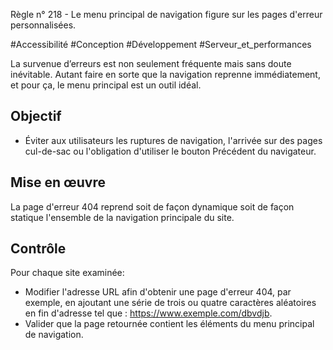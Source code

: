 
Règle n° 218  - Le menu principal de navigation figure sur les pages d'erreur personnalisées.

#Accessibilité #Conception #Développement #Serveur_et_performances

La survenue d’erreurs est non seulement fréquente mais sans doute inévitable. Autant faire en sorte que la navigation reprenne immédiatement, et pour ça, le menu principal est un outil idéal.

Objectif
--------

*   Éviter aux utilisateurs les ruptures de navigation, l'arrivée sur des pages cul-de-sac ou l'obligation d'utiliser le bouton Précédent du navigateur.

Mise en œuvre
-------------

La page d'erreur 404 reprend soit de façon dynamique soit de façon statique l'ensemble de la navigation principale du site.

Contrôle
--------

Pour chaque site examinée:

*   Modifier l'adresse URL afin d'obtenir une page d'erreur 404, par exemple, en ajoutant une série de trois ou quatre caractères aléatoires en fin d'adresse tel que : https://www.exemple.com/dbvdjb.
*   Valider que la page retournée contient les éléments du menu principal de navigation.
